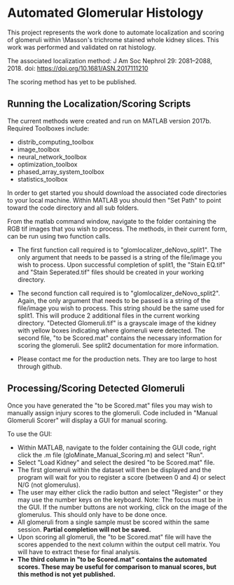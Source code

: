 # Automated Glomerular Histology
 This project represents the work done to automate localization and scoring of glomeruli within \Masson's trichrome stained whole kidney slices. This work was performed and validated on rat histology.

The associated localization method:
J Am Soc Nephrol 29: 2081–2088, 2018. doi: https://doi.org/10.1681/ASN.2017111210

The scoring method has yet to be published.

## Running the Localization/Scoring Scripts
The current methods were created and run on MATLAB version 2017b.
Required Toolboxes include:
- distrib_computing_toolbox
- image_toolbox
- neural_network_toolbox
- optimization_toolbox
- phased_array_system_toolbox
- statistics_toolbox

In order to get started you should download the associated code directories to your local machine. Within MATLAB you should then "Set Path" to point toward the code directory and all sub folders.

From the matlab command window, navigate to the folder containing the RGB tif images that you wish to process. The methods, in their current form, can be run using two function calls.

- The first function call required is to "glomlocalizer_deNovo_split1". The only argument that needs to be passed is a string of the file/image you wish to process. Upon successful completion of split1, the "Stain EQ.tif" and "Stain Seperated.tif" files should be created in your working directory.

- The second function call required is to "glomlocalizer_deNovo_split2". Again, the only argument that needs to be passed is a string of the file/image you wish to process. This string should be the same used for split1. This will produce 2 additional files in the current working directory. "Detected Glomeruli.tif" is a grayscale image of the kidney with yellow boxes indicating where glomeruli were detected. The second file, "to be Scored.mat" contains the necessary information for scoring the glomeruli. See split2 documentation for more information.

- Please contact me for the production nets. They are too large to host through github.

## Processing/Scoring Detected Glomeruli
Once you have generated the "to be Scored.mat" files you may wish to manually assign injury scores to the glomeruli. Code included in "Manual Glomeruli Scorer" will display a GUI for manual scoring.

To use the GUI:
- Within MATLAB, navigate to the folder containing the GUI code, right click the .m file (gloMinate_Manual_Scoring.m) and select "Run".
- Select "Load Kidney" and select the desired "to be Scored.mat" file.
- The first glomeruli within the dataset will then be displayed and the program will wait for you to register a score (between 0 and 4) or select N/G (not glomerulus).
- The user may either click the radio button and select "Register" or they may use the number keys on the keyboard. Note: The focus must be in the GUI. If the number buttons are not working, click on the image of the glomerulus. This should only have to be done once.
- All glomeruli from a single sample must be scored within the same session. __Partial completion will not be saved.__
- Upon scoring all glomeruli, the "to be Scored.mat" file will have the scores appended to the next column within the output cell matrix. You will have to extract these for final analysis.
- __The third column in "to be Scored.mat" contains the automated scores. These may be useful for comparison to manual scores, but this method is not yet published.__
